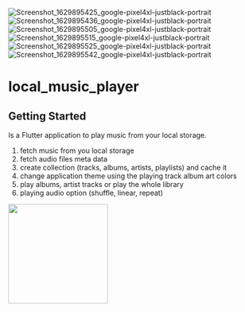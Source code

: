 ![Screenshot_1629895425_google-pixel4xl-justblack-portrait](https://user-images.githubusercontent.com/24971915/130816511-da4760e6-9988-4bf1-a090-7847a305c7f6.png)
![Screenshot_1629895436_google-pixel4xl-justblack-portrait](https://user-images.githubusercontent.com/24971915/130816522-a0dee697-8f58-4bd6-a176-566a45c8ecc7.png)
![Screenshot_1629895505_google-pixel4xl-justblack-portrait](https://user-images.githubusercontent.com/24971915/130816525-861e6719-c782-4e01-b834-b54ac22e8c3c.png)
![Screenshot_1629895515_google-pixel4xl-justblack-portrait](https://user-images.githubusercontent.com/24971915/130816530-99f4469d-e365-477d-a67f-b0aeb5e2f7fb.png)
![Screenshot_1629895525_google-pixel4xl-justblack-portrait](https://user-images.githubusercontent.com/24971915/130816539-810d60e4-3826-4344-b9ac-0169193cab81.png)
![Screenshot_1629895542_google-pixel4xl-justblack-portrait](https://user-images.githubusercontent.com/24971915/130816543-1fc678dc-57e7-4c70-8b37-f3a1879c3826.png)
# local_music_player

## Getting Started

Is a Flutter application to play music from your local storage.

1. fetch music from you local storage
2. fetch audio files meta data 
3. create collection (tracks, albums, artists, playlists) and cache it
4. change application theme using the playing track album art colors
5. play albums, artist tracks or play the whole library
6. playing audio option (shuffle, linear, repeat)

<img src="https://user-images.githubusercontent.com/24971915/130799383-66384ed6-67c9-4dd4-9159-1a403871d28e.png" width="200" /> 
